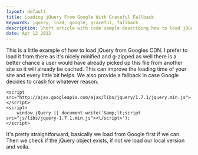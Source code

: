 ```yaml
---
layout: default
title: Loading jQuery From Google With Graceful Fallback
keywords: jquery, load, google, graceful, fallback
description: Short article with code sample describing how to load jQuery from Google with a gracefuly local fallback.
date: Apr 12 2012
---
```


This is a little example of how to load jQuery from Googles CDN. I prefer to load it from there as it's nicely minified and g-zipped as well there is a better chance a user would have already picked up this file from another site so it will already be cached. This can improve the loading time of your site and every little bit helps. We also provide a fallback in case Google decides to crash for whatever reason.

~~~
<script src="http://ajax.googleapis.com/ajax/libs/jquery/1.7.1/jquery.min.js"></script>
<script>
    window.jQuery || document.write('&amp;lt;script src="js/libs/jquery-1.7.1.min.js"><\/script>');
</script>
~~~

It's pretty straightforward, basically we load from Google first if we can. Then we check if the jQuery object exists, if not we load our local version and voila.